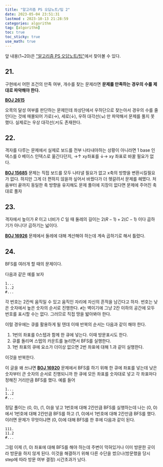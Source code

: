 ```yaml
---
title: "알고리즘 PS 오답노트/팁 2"
date: 2023-05-04 23:51:31
lastmod : 2023-10-13 21:28:59
categories: algorithm
tag: [algorithm]
toc: true
toc_sticky: true
use_math: true
---
```


앞 내용(1~20)은 ["알고리즘 PS 오답노트/팁"](https://helpingstar.github.io/algorithm/algorithm_tip/)에서 찾아볼 수 있다.

## 21.

구현에서 어떤 조건의 만족 여부, 개수를 찾는 문제라면 **문제를 만족하는 경우의 수를 제대로 파악해야 한다.**

[**BOJ 2615**](https://www.acmicpc.net/problem/2615)

오목의 달성 여부를 판단하는 문제인데 좌상단에서 우하단으로 찾는아서 경우의 수를 줄인다는 것에 매몰되어 가로(→), 세로(↓), 우하 대각선(↘) 만 파악해서 문제를 풀지 못했다. 실제로는 우상 대각선(↗)도 존재한다.

## 22.

격자를 다루는 문제에서 실제로 보드를 전부 나타내야하는 상황이 아니라면 1 base 인덱스를 0 베이스 인덱스로 옮긴다던지, →↑ xy좌표를 ↓→ xy 좌표로 바꿀 필요가 없다.

[**BOJ 15685**](https://www.acmicpc.net/problem/15685) 문제는 직접 보드를 모두 나타낼 필요가 없고 x축의 방향을 변환시킬필요가 없다. 하지만 그게 더 편하지 않을까 싶어서 바꿨다가 더 헷갈려서 문제를 헤멨다. 처음부터 끝까지 동일한 축 방향을 유지해도 문제 풀이에 지장이 없다면 문제에 주어진 축 대로 풀자

## 23.

격자에서 높이가 $R$ 이고 너비가 $C$ 일 때 둘레의 길이는 $2(R-1)+2(C-1)$ 이다 곱하기가 아니다! 곱하기는 넓이다.

[**BOJ 16926**](https://www.acmicpc.net/problem/16926) 문제에서 둘레에 대해 계산해야 하는데 계속 곱하기로 해서 틀렸다.

## 24.

BFS를 여러개 할 때의 문제이다.

다음과 같은 예를 보자

```
1...
1..2
#...
```

각 번호는 2칸씩 움직일 수 있고 움직인 자리에 자신의 흔적을 남긴다고 하자. 번호는 낮은 숫자에서 높은 숫자의 순서로 진행한다. `#`는 벽이기에 그냥 2칸 이하의 공간에 모두 번호를 표시할 수는 없다. 그러므로 직접 땅을 밟아봐야 한다.

이럴 경우에는 큐를 활용하게 될 텐데 이때 반복의 순서는 다음과 같이 해야 한다.

1. 1번의 좌표를 0스텝과 함께 한 큐에 넣는다. 이때 방문표시도 한다.
2. 큐를 돌리며 스텝의 카운트를 늘리면서 BFS를 실행한다.
3. 1번 좌표의 큐에 요소가 더이상 없으면 2번 좌표에 대해 1.과 같이 실행한다.

이것을 반복한다.

이 글을 왜 쓰냐면 [**BOJ 16920**](https://www.acmicpc.net/problem/16920) 문제에서 BFS를 하기 위해 한 큐에 좌표를 넣는데 낮은 숫자부터 큰 숫자의 순서로 진행되니까 한 큐에 모든 좌표를 숫자대로 넣고 각 좌표마다 정해진 거리만큼 BFS를 했다. 예를 들어

```
1...
1..2
#...
```
정답 풀이는 (0, 0), (1, 0)을 넣고 1번호에 대해 2칸만큼 BFS를 실행하는데 나는 (0, 0)에서 1번호에 대해 2칸만큼 BFS를 하고 (1, 0)에서 1번호에 대해 2칸만큼 BFS를 했다. 이러면 문제가 무엇이냐면 (0, 0)에 대해 BFS를 한 후에 다음과 같이 된다.

```
111.
11.2
#...
```

그럼 이제 (1, 0) 좌표에 대해 BFS를 해야 하는데 주변이 막혀있거나 이미 방문한 곳이라 방문을 하지 않게 된다. 이것을 해결하기 위해 다른 수단을 썼으나(방문했을 당시 step에 따라 방문 여부 결정) 시간초과가 났다.